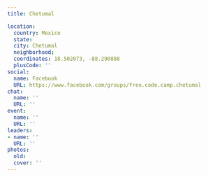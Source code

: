 ```yaml
---
title: Chetumal

location:
  country: Mexico
  state: 
  city: Chetumal
  neighborhood: 
  coordinates: 18.502073, -88.290888
  plusCode: ''
social:
  name: Facebook
  URL: https://www.facebook.com/groups/free.code.camp.chetumal
chat:
  name: ''
  URL: ''
event:
  name: ''
  URL: ''
leaders:
- name: ''
  URL: ''
photos:
  old: 
  cover: ''
---
```

